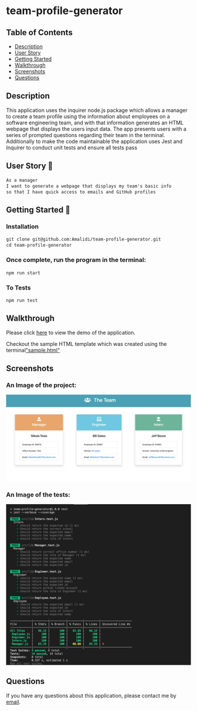 # team-profile-generator

## Table of Contents

- [Description](#description)
- [User Story](#user-story-🧍)
- [Getting Started](#getting-started-🚀)
- [Walkthrough](#walkthrough)
- [Screenshots](#screenshots)
- [Questions](#questions)

## Description

This application uses the inquirer node.js package which allows a manager to create a team profile using the information about employees on a software engineering team, and with that information generates an HTML webpage that displays the users input data. The app presents users with a series of prompted questions regarding their team in the terminal.
Additionally to make the code maintainable the application uses Jest and Inquirer to conduct unit tests and ensure all tests pass

## User Story 🧍

```
As a manager
I want to generate a webpage that displays my team's basic info
so that I have quick access to emails and GitHub profiles

```

## Getting Started 🚀

### Installation

```
git clone git@github.com:Amalidi/team-profile-generator.git
cd team-profile-generator
```

### Once complete, run the program in the terminal:

```
npm run start
```

### To Tests

```
npm run test
```

## Walkthrough

Please click [here](https://drive.google.com/file/d/1LeHlXGdbLfBY6FjQFUO4VnDbteqp2ns2/view) to view the demo of the application.

Checkout the sample HTML template which was created using the terminal["sample.html"](./dist/sample.html)

## Screenshots

### An Image of the project:

![Image of the project](./dist/assets/images/projectImage.png)

### An Image of the tests:

![Image of the project](./dist/assets/images/testsimage.png)

## Questions

If you have any questions about this application, please contact me by [email](mailto:A.idi12@outlook.com).
